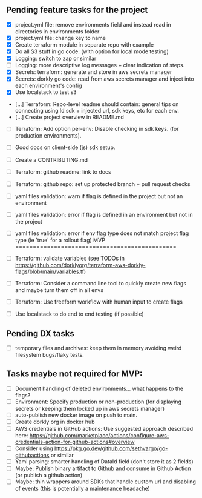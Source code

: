 ## Pending feature tasks for the project
- [x] project.yml file: remove environments field and instead read in directories in environments folder
- [x] project.yml file: change key to name
- [x] Create terraform module in separate repo with example
- [x] Do all S3 stuff in go code. (with option for local mode testing)
- [x] Logging: switch to zap or similar
- [ ] Logging: more descriptive log messages + clear indication of steps.
- [x] Secrets: terraform: generate and store in aws secrets manager
- [x] Secrets: dorkly go code: read from aws secrets manager and inject into each environment's config
- [x] Use localstack to test s3
- [...] Terraform: Repo-level readme should contain: general tips on connecting using ld sdk + injected url, sdk keys, etc for each env.
- [...] Create project overview in README.md
- [ ] Terraform: Add option per-env: Disable checking in sdk keys. (for production environments).
- [ ] Good docs on client-side (js) sdk setup.
- [ ] Create a CONTRIBUTING.md
- [ ] Terraform: github readme: link to docs
- [ ] Terraform: github repo: set up protected branch + pull request checks
- [ ] yaml files validation: warn if flag is defined in the project but not an environment
- [ ] yaml files validation: error if flag is defined in an environment but not in the project
- [ ] yaml files validation: error if env flag type does not match project flag type (ie 'true' for a rollout flag)
  MVP ==============================================
- [ ] Terraform: validate variables (see TODOs in https://github.com/dorklyorg/terraform-aws-dorkly-flags/blob/main/variables.tf)
- [ ] Terraform: Consider a command line tool to quickly create new flags and maybe turn them off in all envs
- [ ] Terraform: Use freeform workflow with human input to create flags
- [ ] Use localstack to do end to end testing (if possible)


## Pending DX tasks
- [ ] temporary files and archives: keep them in memory avoiding weird filesystem bugs/flaky tests.

## Tasks maybe not required for MVP:
- [ ] Document handling of deleted environments... what happens to the flags?
- [ ] Environment: Specify production or non-production (for displaying secrets or keeping them locked up in aws secrets manager)
- [ ] auto-publish new docker image on push to main.
- [ ] Create dorkly org in docker hub
- [ ] AWS credentials in GitHub actions: Use suggested approach described here: https://github.com/marketplace/actions/configure-aws-credentials-action-for-github-actions#overview
- [ ] Consider using https://pkg.go.dev/github.com/sethvargo/go-githubactions or similar
- [ ] Yaml parsing: smarter handling of DataId field (don't store it as 2 fields)
- [ ] Maybe: Publish binary artifact to Github and consume in Github Action (or publish a github action)
- [ ] Maybe: thin wrappers around SDKs that handle custom url and disabling of events (this is potentially a maintenance headache)